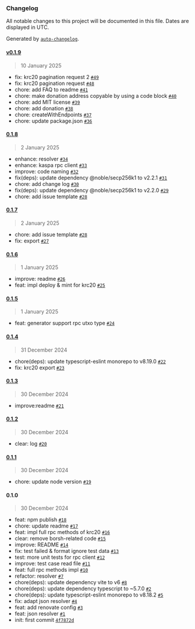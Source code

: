 ### Changelog

All notable changes to this project will be documented in this file. Dates are displayed in UTC.

Generated by [`auto-changelog`](https://github.com/CookPete/auto-changelog).

#### [v0.1.9](https://github.com/kaspa-kcoin/kaspa-web3.js/compare/0.1.8...v0.1.9)

> 10 January 2025

- fix: krc20 pagination request 2 [`#49`](https://github.com/kaspa-kcoin/kaspa-web3.js/pull/49)
- fix: krc20 pagination request [`#48`](https://github.com/kaspa-kcoin/kaspa-web3.js/pull/48)
- chore: add FAQ to readme [`#41`](https://github.com/kaspa-kcoin/kaspa-web3.js/pull/41)
- chore: make donation address copyable by using a code block [`#40`](https://github.com/kaspa-kcoin/kaspa-web3.js/pull/40)
- chore: add MIT license [`#39`](https://github.com/kaspa-kcoin/kaspa-web3.js/pull/39)
- chore: add donation [`#38`](https://github.com/kaspa-kcoin/kaspa-web3.js/pull/38)
- chore: createWithEndpoints [`#37`](https://github.com/kaspa-kcoin/kaspa-web3.js/pull/37)
- chore: update package.json [`#36`](https://github.com/kaspa-kcoin/kaspa-web3.js/pull/36)

#### [0.1.8](https://github.com/kaspa-kcoin/kaspa-web3.js/compare/0.1.7...0.1.8)

> 2 January 2025

- enhance: resolver [`#34`](https://github.com/kaspa-kcoin/kaspa-web3.js/pull/34)
- enhance: kaspa rpc client [`#33`](https://github.com/kaspa-kcoin/kaspa-web3.js/pull/33)
- improve: code naming [`#32`](https://github.com/kaspa-kcoin/kaspa-web3.js/pull/32)
- fix(deps): update dependency @noble/secp256k1 to v2.2.1 [`#31`](https://github.com/kaspa-kcoin/kaspa-web3.js/pull/31)
- chore: add change log [`#30`](https://github.com/kaspa-kcoin/kaspa-web3.js/pull/30)
- fix(deps): update dependency @noble/secp256k1 to v2.2.0 [`#29`](https://github.com/kaspa-kcoin/kaspa-web3.js/pull/29)
- chore: add issue template [`#28`](https://github.com/kaspa-kcoin/kaspa-web3.js/pull/28)

#### [0.1.7](https://github.com/kaspa-kcoin/kaspa-web3.js/compare/0.1.6...0.1.7)

> 2 January 2025

- chore: add issue template [`#28`](https://github.com/kaspa-kcoin/kaspa-web3.js/pull/28)
- fix: export [`#27`](https://github.com/kaspa-kcoin/kaspa-web3.js/pull/27)

#### [0.1.6](https://github.com/kaspa-kcoin/kaspa-web3.js/compare/0.1.5...0.1.6)

> 1 January 2025

- improve: readme [`#26`](https://github.com/kaspa-kcoin/kaspa-web3.js/pull/26)
- feat: impl deploy & mint for krc20 [`#25`](https://github.com/kaspa-kcoin/kaspa-web3.js/pull/25)

#### [0.1.5](https://github.com/kaspa-kcoin/kaspa-web3.js/compare/0.1.4...0.1.5)

> 1 January 2025

- feat: generator support rpc utxo type [`#24`](https://github.com/kaspa-kcoin/kaspa-web3.js/pull/24)

#### [0.1.4](https://github.com/kaspa-kcoin/kaspa-web3.js/compare/0.1.3...0.1.4)

> 31 December 2024

- chore(deps): update typescript-eslint monorepo to v8.19.0 [`#22`](https://github.com/kaspa-kcoin/kaspa-web3.js/pull/22)
- fix: krc20 export [`#23`](https://github.com/kaspa-kcoin/kaspa-web3.js/pull/23)

#### [0.1.3](https://github.com/kaspa-kcoin/kaspa-web3.js/compare/0.1.2...0.1.3)

> 30 December 2024

- improve:readme [`#21`](https://github.com/kaspa-kcoin/kaspa-web3.js/pull/21)

#### [0.1.2](https://github.com/kaspa-kcoin/kaspa-web3.js/compare/0.1.1...0.1.2)

> 30 December 2024

- clear: log [`#20`](https://github.com/kaspa-kcoin/kaspa-web3.js/pull/20)

#### [0.1.1](https://github.com/kaspa-kcoin/kaspa-web3.js/compare/0.1.0...0.1.1)

> 30 December 2024

- chore: update node version [`#19`](https://github.com/kaspa-kcoin/kaspa-web3.js/pull/19)

#### 0.1.0

> 30 December 2024

- feat: npm publish [`#18`](https://github.com/kaspa-kcoin/kaspa-web3.js/pull/18)
- chore: update readme [`#17`](https://github.com/kaspa-kcoin/kaspa-web3.js/pull/17)
- feat: impl full rpc methods of krc20 [`#16`](https://github.com/kaspa-kcoin/kaspa-web3.js/pull/16)
- clear: remove borsh-related code [`#15`](https://github.com/kaspa-kcoin/kaspa-web3.js/pull/15)
- improve: README [`#14`](https://github.com/kaspa-kcoin/kaspa-web3.js/pull/14)
- fix: test failed & format ignore test data [`#13`](https://github.com/kaspa-kcoin/kaspa-web3.js/pull/13)
- test: more unit tests for rpc client [`#12`](https://github.com/kaspa-kcoin/kaspa-web3.js/pull/12)
- improve: test case read file [`#11`](https://github.com/kaspa-kcoin/kaspa-web3.js/pull/11)
- feat: full rpc methods impl [`#10`](https://github.com/kaspa-kcoin/kaspa-web3.js/pull/10)
- refactor: resolver [`#7`](https://github.com/kaspa-kcoin/kaspa-web3.js/pull/7)
- chore(deps): update dependency vite to v6 [`#8`](https://github.com/kaspa-kcoin/kaspa-web3.js/pull/8)
- chore(deps): update dependency typescript to ~5.7.0 [`#2`](https://github.com/kaspa-kcoin/kaspa-web3.js/pull/2)
- chore(deps): update typescript-eslint monorepo to v8.18.2 [`#5`](https://github.com/kaspa-kcoin/kaspa-web3.js/pull/5)
- fix: adapt json resolver [`#4`](https://github.com/kaspa-kcoin/kaspa-web3.js/pull/4)
- feat: add renovate config [`#3`](https://github.com/kaspa-kcoin/kaspa-web3.js/pull/3)
- feat: json resolver [`#1`](https://github.com/kaspa-kcoin/kaspa-web3.js/pull/1)
- init: first commit [`4f7872d`](https://github.com/kaspa-kcoin/kaspa-web3.js/commit/4f7872d7f296169fc367b26845c191c53e629f6d)
